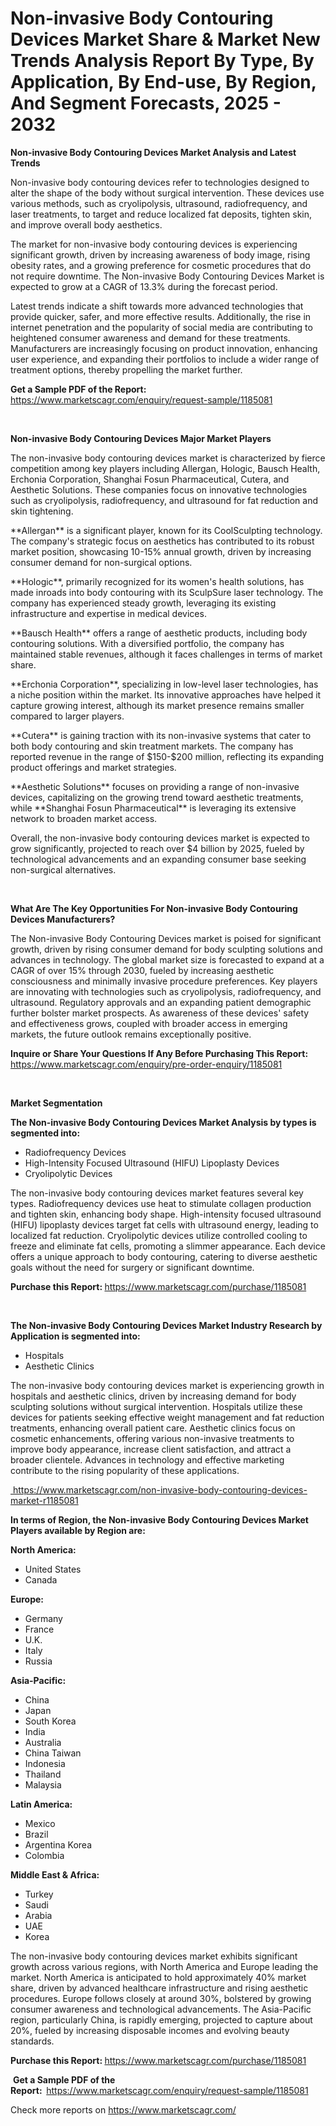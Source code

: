 <p><h1>Non-invasive Body Contouring Devices Market Share & Market New Trends Analysis Report By Type, By Application, By End-use, By Region, And Segment Forecasts, 2025 - 2032</h1></p><p><strong>Non-invasive Body Contouring Devices Market Analysis and Latest Trends</strong></p>
<p><p>Non-invasive body contouring devices refer to technologies designed to alter the shape of the body without surgical intervention. These devices use various methods, such as cryolipolysis, ultrasound, radiofrequency, and laser treatments, to target and reduce localized fat deposits, tighten skin, and improve overall body aesthetics. </p><p>The market for non-invasive body contouring devices is experiencing significant growth, driven by increasing awareness of body image, rising obesity rates, and a growing preference for cosmetic procedures that do not require downtime. The Non-invasive Body Contouring Devices Market is expected to grow at a CAGR of 13.3% during the forecast period. </p><p>Latest trends indicate a shift towards more advanced technologies that provide quicker, safer, and more effective results. Additionally, the rise in internet penetration and the popularity of social media are contributing to heightened consumer awareness and demand for these treatments. Manufacturers are increasingly focusing on product innovation, enhancing user experience, and expanding their portfolios to include a wider range of treatment options, thereby propelling the market further.</p></p>
<p><strong>Get a Sample PDF of the Report:&nbsp;</strong> <a href="https://www.marketscagr.com/enquiry/request-sample/1185081?utm_campaign=1944&utm_medium=2&utm_source=Github&utm_content=ia&utm_term=11012025&utm_id=non-invasive-body-contouring-devices">https://www.marketscagr.com/enquiry/request-sample/1185081</a></p>
<p>&nbsp;</p>
<p><strong>Non-invasive Body Contouring Devices Major Market Players</strong></p>
<p><p>The non-invasive body contouring devices market is characterized by fierce competition among key players including Allergan, Hologic, Bausch Health, Erchonia Corporation, Shanghai Fosun Pharmaceutical, Cutera, and Aesthetic Solutions. These companies focus on innovative technologies such as cryolipolysis, radiofrequency, and ultrasound for fat reduction and skin tightening.</p><p>**Allergan** is a significant player, known for its CoolSculpting technology. The company's strategic focus on aesthetics has contributed to its robust market position, showcasing 10-15% annual growth, driven by increasing consumer demand for non-surgical options.</p><p>**Hologic**, primarily recognized for its women's health solutions, has made inroads into body contouring with its SculpSure laser technology. The company has experienced steady growth, leveraging its existing infrastructure and expertise in medical devices.</p><p>**Bausch Health** offers a range of aesthetic products, including body contouring solutions. With a diversified portfolio, the company has maintained stable revenues, although it faces challenges in terms of market share.</p><p>**Erchonia Corporation**, specializing in low-level laser technologies, has a niche position within the market. Its innovative approaches have helped it capture growing interest, although its market presence remains smaller compared to larger players.</p><p>**Cutera** is gaining traction with its non-invasive systems that cater to both body contouring and skin treatment markets. The company has reported revenue in the range of $150-$200 million, reflecting its expanding product offerings and market strategies.</p><p>**Aesthetic Solutions** focuses on providing a range of non-invasive devices, capitalizing on the growing trend toward aesthetic treatments, while **Shanghai Fosun Pharmaceutical** is leveraging its extensive network to broaden market access.</p><p>Overall, the non-invasive body contouring devices market is expected to grow significantly, projected to reach over $4 billion by 2025, fueled by technological advancements and an expanding consumer base seeking non-surgical alternatives.</p></p>
<p>&nbsp;</p>
<p><strong>What Are The Key Opportunities For Non-invasive Body Contouring Devices Manufacturers?</strong></p>
<p><p>The Non-invasive Body Contouring Devices market is poised for significant growth, driven by rising consumer demand for body sculpting solutions and advances in technology. The global market size is forecasted to expand at a CAGR of over 15% through 2030, fueled by increasing aesthetic consciousness and minimally invasive procedure preferences. Key players are innovating with technologies such as cryolipolysis, radiofrequency, and ultrasound. Regulatory approvals and an expanding patient demographic further bolster market prospects. As awareness of these devices' safety and effectiveness grows, coupled with broader access in emerging markets, the future outlook remains exceptionally positive.</p></p>
<p><strong>Inquire or Share Your Questions If Any Before Purchasing This Report:</strong> <a href="https://www.marketscagr.com/enquiry/pre-order-enquiry/1185081?utm_campaign=1944&utm_medium=2&utm_source=Github&utm_content=ia&utm_term=11012025&utm_id=non-invasive-body-contouring-devices">https://www.marketscagr.com/enquiry/pre-order-enquiry/1185081</a></p>
<p>&nbsp;</p>
<p><strong>Market Segmentation</strong></p>
<p><strong>The Non-invasive Body Contouring Devices Market Analysis by types is segmented into:</strong></p>
<p><ul><li>Radiofrequency Devices</li><li>High-Intensity Focused Ultrasound (HIFU) Lipoplasty Devices</li><li>Cryolipolytic Devices</li></ul></p>
<p><p>The non-invasive body contouring devices market features several key types. Radiofrequency devices use heat to stimulate collagen production and tighten skin, enhancing body shape. High-intensity focused ultrasound (HIFU) lipoplasty devices target fat cells with ultrasound energy, leading to localized fat reduction. Cryolipolytic devices utilize controlled cooling to freeze and eliminate fat cells, promoting a slimmer appearance. Each device offers a unique approach to body contouring, catering to diverse aesthetic goals without the need for surgery or significant downtime.</p></p>
<p><strong>Purchase this Report:&nbsp;</strong><a href="https://www.marketscagr.com/purchase/1185081?utm_campaign=1944&utm_medium=2&utm_source=Github&utm_content=ia&utm_term=11012025&utm_id=non-invasive-body-contouring-devices">https://www.marketscagr.com/purchase/1185081</a></p>
<p>&nbsp;</p>
<p><strong>The Non-invasive Body Contouring Devices Market Industry Research by Application is segmented into:</strong></p>
<p><ul><li>Hospitals</li><li>Aesthetic Clinics</li></ul></p>
<p><p>The non-invasive body contouring devices market is experiencing growth in hospitals and aesthetic clinics, driven by increasing demand for body sculpting solutions without surgical intervention. Hospitals utilize these devices for patients seeking effective weight management and fat reduction treatments, enhancing overall patient care. Aesthetic clinics focus on cosmetic enhancements, offering various non-invasive treatments to improve body appearance, increase client satisfaction, and attract a broader clientele. Advances in technology and effective marketing contribute to the rising popularity of these applications.</p></p>
<p><a href="https://www.marketscagr.com/non-invasive-body-contouring-devices-market-r1185081?utm_campaign=1944&utm_medium=2&utm_source=Github&utm_content=ia&utm_term=11012025&utm_id=non-invasive-body-contouring-devices">&nbsp;https://www.marketscagr.com/non-invasive-body-contouring-devices-market-r1185081</a></p>
<p><strong>In terms of Region, the Non-invasive Body Contouring Devices Market Players available by Region are:</strong></p>
<p>
    <p> <strong> North America: </strong>
        <ul>
            <li>United States</li>
            <li>Canada</li>
        </ul>
        </p> 
    <p> <strong> Europe: </strong>
        <ul>
            <li>Germany</li>
            <li>France</li>
            <li>U.K.</li>
            <li>Italy</li>
            <li>Russia</li>
        </ul>
        </p> 
    <p> <strong> Asia-Pacific: </strong>
        <ul>
            <li>China</li>
            <li>Japan</li>
            <li>South Korea</li>
            <li>India</li>
            <li>Australia</li>
            <li>China Taiwan</li>
            <li>Indonesia</li>
            <li>Thailand</li>
            <li>Malaysia</li>
        </ul>
        </p> 
    <p> <strong> Latin America: </strong>
        <ul>
            <li>Mexico</li>
            <li>Brazil</li>
            <li>Argentina Korea</li>
            <li>Colombia</li>
        </ul>
        </p> 
    <p> <strong> Middle East & Africa: </strong>
        <ul>
            <li>Turkey</li>
            <li>Saudi</li>
            <li>Arabia</li>
            <li>UAE</li>
            <li>Korea</li>
        </ul>
    </p>
    </p>
<p><p>The non-invasive body contouring devices market exhibits significant growth across various regions, with North America and Europe leading the market. North America is anticipated to hold approximately 40% market share, driven by advanced healthcare infrastructure and rising aesthetic procedures. Europe follows closely at around 30%, bolstered by growing consumer awareness and technological advancements. The Asia-Pacific region, particularly China, is rapidly emerging, projected to capture about 20%, fueled by increasing disposable incomes and evolving beauty standards.</p></p>
<p><strong>Purchase this Report: </strong><a href="https://www.marketscagr.com/purchase/1185081?utm_campaign=1944&utm_medium=2&utm_source=Github&utm_content=ia&utm_term=11012025&utm_id=non-invasive-body-contouring-devices">https://www.marketscagr.com/purchase/1185081</a></p>
<p>&nbsp;<strong>Get a Sample PDF of the Report:&nbsp;&nbsp;</strong><a href="https://www.marketscagr.com/enquiry/request-sample/1185081?utm_campaign=1944&utm_medium=2&utm_source=Github&utm_content=ia&utm_term=11012025&utm_id=non-invasive-body-contouring-devices">https://www.marketscagr.com/enquiry/request-sample/1185081</a></p>
<p><strong></strong></p>
<p>Check more reports on <a href="https://www.marketscagr.com/?utm_campaign=1944&utm_medium=2&utm_source=Github&utm_content=ia&utm_term=11012025&utm_id=non-invasive-body-contouring-devices">https://www.marketscagr.com/</a></p>